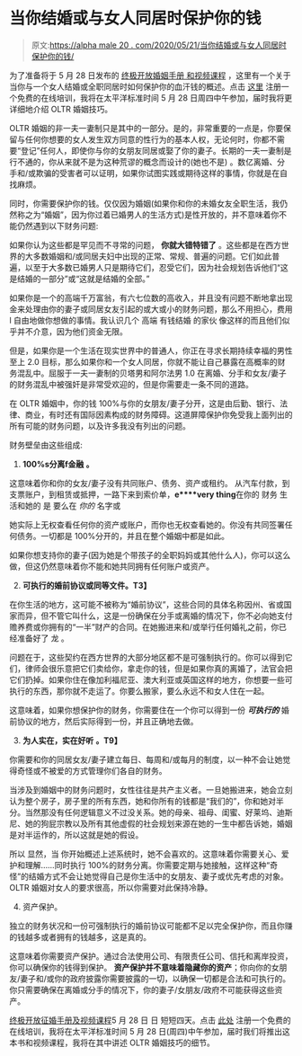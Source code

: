 # 当你结婚或与女人同居时保护你的钱

> 原文:[https://alpha male 20 . com/2020/05/21/当你结婚或与女人同居时保护你的钱/](https://alphamale20.com/2020/05/21/protecting-your-money-when-youre-married-or-live-with-a-woman/)

为了准备将于 5 月 28 日发布的 [终极开放婚姻手册 和视频课程](http://www.open-marriage.com/) ，这里有一个关于当你与一个女人结婚或全职同居时如何保护你的血汗钱的概述。点击 [这里](http://www.open-marriage.com/) 注册一个免费的在线培训，我将在太平洋标准时间 5 月 28 日周四中午参加，届时我将更详细地介绍 OLTR 婚姻技巧。

OLTR 婚姻的非一夫一妻制只是其中的一部分。是的，非常重要的一点是，你要保留与任何你想要的女人发生双方同意的性行为的基本人权，无论何时，你都不需要“登记”任何人，即使你与你的女朋友同居或娶了你的妻子。长期的一夫一妻制是行不通的，你从来就不是为这种荒谬的概念而设计的(她也不是) 。数亿离婚、分手和/或欺骗的受害者可以证明，如果你试图实践或期待这样的事情，你就是在自找麻烦。

同时，你需要保护你的钱。仅仅因为婚姻(如果你和你的未婚女友全职生活，我仍然称之为“婚姻”，因为你过着已婚男人的生活方式)是性开放的，并不意味着你不能仍然遇到以下财务问题:

如果你认为这些都是罕见而不寻常的问题， **你就大错特错了** 。这些都是在西方世界的大多数婚姻和/或同居夫妇中出现的正常、常规、普遍的问题。它们如此普遍，以至于大多数已婚男人只是期待它们，忍受它们，因为社会规划告诉他们“这是结婚的一部分”或“这就是结婚的全部。”

如果你是一个的高端千万富翁，有六七位数的高收入，并且没有问题不断地拿出现金来处理由你的妻子或同居女友引起的或大或小的财务问题，那么不用担心，费用 l 自由地做你想做的事情。我认识几个 高端 有钱结婚 的家伙 像这样的而且他们似乎并不介意，因为他们资金无限。

但是，如果你是一个生活在现实世界中的普通人，你正在寻求长期持续幸福的男性至上 2.0 目标，那么如果你和一个女人同居，你就不能让自己暴露在高概率的财务混乱中。屈服于一夫一妻制的贝塔男和阿尔法男 1.0 在离婚、分手和女友/妻子的财务混乱中被强奸是非常受欢迎的，但是你需要走一条不同的道路。

在 OLTR 婚姻中，你的钱 100%与你的女朋友/妻子分开，这是由后勤、银行、法律、商业，有时还有国际因素构成的财务障碍。这道屏障保护你免受我上面列出的所有可能的财务问题，以及许多我没有列出的问题。

财务壁垒由这些组成:

1.  **100%****s****分离****f****金融** **。**

这意味着你和你的女友/妻子没有共同账户、债务、资产或租约。 从汽车付款，到支票账户，到租赁或抵押，一路下来到索价单，**e****very thing**在你的 财务 生活和她的 是 要么在 *你的* 名字或

她实际上无权查看任何你的资产或账户，而你也无权查看她的。你没有共同签署任何债务。一切都是 100%分开的，并且在整个婚姻中都是如此。

如果你想支持你的妻子(因为她是个带孩子的全职妈妈或其他什么人)，你可以这么做，但这仍然意味着你不能和她共同拥有任何账户或资产。

2.  **可执行的婚前协议或同等文件。T3】**

在你生活的地方，这可能不被称为“婚前协议”，这些合同的具体名称因州、省或国家而异，但不管它叫什么，这是一份确保在分手或离婚的情况下，你不必向她支付赡养费或你拥有的“一半”财产的合同。在她搬进来和/或举行任何婚礼之前，你已经准备好了 龙 。

问题在于，这些契约在西方世界的大部分地区都不是可强制执行的。你可以得到它们，律师会很乐意把它们卖给你，拿走你的钱，但是如果你真的离婚了，法官会把它们扔掉。如果你住在像加利福尼亚、澳大利亚或英国这样的地方，你想要一些可执行的东西，那你就不走运了。你要么搬家，要么永远不和女人住在一起。

这意味着，如果你想保护你的财务，你需要住在一个你可以得到一份 ***可执行的*** 婚前协议的地方，然后实际得到一份，并且正确地去做。

3.  **为人实在，实在好听** **。T9】**

你需要和你的同居女友/妻子建立每日、每周和/或每月的制度，以一种不会让她觉得奇怪或不被爱的方式管理你们各自的财务。

当涉及到婚姻中的财务问题时，女性往往是共产主义者。一旦她搬进来，她会立刻认为整个房子，房子里的所有东西，她和你所有的钱都是“我们的”，你和她对半分。当然那没有任何逻辑意义不过没关系。她的母亲、祖母、闺蜜、好莱坞、迪斯尼、她的狗屁宗教以及所有其他虚假的社会规划来源在她的一生中都告诉她，婚姻是对半运作的，所以这就是她的假设。

所以 显然，当 你开始概述上述系统时，她不会喜欢的。这意味着你需要关心、爱护和理解……同时执行 100%的财务分离。你需要定期与她接触，这样这种“奇怪”的结婚方式不会让她觉得自己是你生活中的女朋友、妻子或优先考虑的对象。OLTR 婚姻对女人的要求很高，所以你需要对此保持冷静。

4.  资产保护。

独立的财务状况和一份可强制执行的婚前协议可能都不足以完全保护你，而且你赚的钱越多或者拥有的钱越多，这是真的。

这意味着你需要资产保护。通过合法使用公司、有限责任公司、信托和离岸投资，你可以确保你的钱得到保护。 **资产保护并不意味着隐藏你的资产**；你向你的女朋友/妻子和/或你的政府披露你需要披露的一切，以确保一切都是合法和可执行的。你只需要确保在离婚或分手的情况下，你的妻子/女朋友/政府不可能获得这些资产。

[终极开放征婚手册及视频课程](http://www.open-marriage.com/)5 月 28 日 日 短短四天。点击 [此处](http://www.open-marriage.com/) 注册一个免费的在线培训，我将在太平洋标准时间 5 月 28 日(周四)中午参加，届时我们将推出这本书和视频课程，我将在其中讲述 OLTR 婚姻技巧的细节。